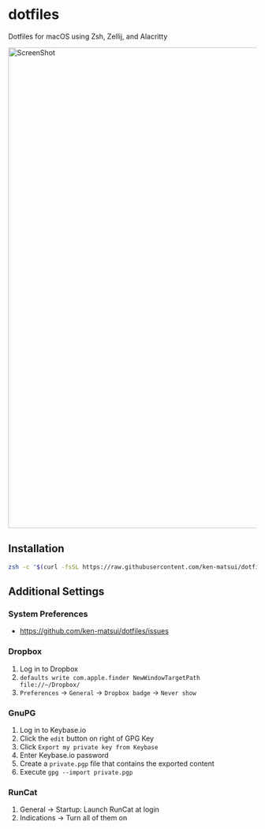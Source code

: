 # dotfiles

Dotfiles for macOS using Zsh, Zellij, and Alacritty

<img width="975" alt="ScreenShot" src="https://user-images.githubusercontent.com/26405363/150774356-1bb319e4-4b7f-4a1f-9b59-a165111b111c.png">

## Installation

```sh
zsh -c "$(curl -fsSL https://raw.githubusercontent.com/ken-matsui/dotfiles/main/install.sh)"
```

## Additional Settings

### System Preferences

* https://github.com/ken-matsui/dotfiles/issues

### Dropbox

1. Log in to Dropbox
2. `defaults write com.apple.finder NewWindowTargetPath file://~/Dropbox/`
3. `Preferences` -> `General` -> `Dropbox badge` -> `Never show`

### GnuPG

1. Log in to Keybase.io
2. Click the `edit` button on right of GPG Key
3. Click `Export my private key from Keybase`
4. Enter Keybase.io password
5. Create a `private.pgp` file that contains the exported content
6. Execute `gpg --import private.pgp`

### RunCat

1. General -> Startup: Launch RunCat at login
1. Indications -> Turn all of them on
